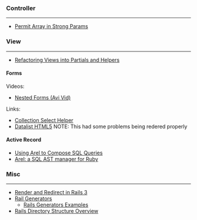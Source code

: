 
### Controller
----

* [Permit Array in Strong Params](http://stackoverflow.com/questions/16549382/how-to-permit-an-array-with-strong-parameters)

### View
----

* [Refactoring Views into Partials and Helpers](https://www.youtube.com/watch?v=UYhkBd2Mnl0)

#### Forms

Videos:

* [Nested Forms (Avi Vid)](https://www.youtube.com/watch?v=zZn0xWry6TE)

Links:

* [Collection Select Helper](http://apidock.com/rails/ActionView/Helpers/FormOptionsHelper/collection_select)
* [Datalist HTML5](https://developer.mozilla.org/en-US/docs/Web/HTML/Element/datalist) NOTE: This had some problems being redered properly

#### Active Record

* [Using Arel to Compose SQL Queries](https://robots.thoughtbot.com/using-arel-to-compose-sql-queries)
* [Arel: a SQL AST manager for Ruby](https://github.com/rails/arel)

### Misc
----

* [Render and Redirect in Rails 3](https://gist.github.com/jcasimir/1210155)
* [Rail Generators](https://en.wikibooks.org/wiki/Ruby_on_Rails/Built-In_Rails_Tools/Generators)
  * [Rails Generators Examples](http://www.korenlc.com/rails-generate-model-vs-resourse-vs-scaffold/)
* [Rails Directory Structure Overview](https://www.tutorialspoint.com/ruby-on-rails/rails-directory-structure.htm)

